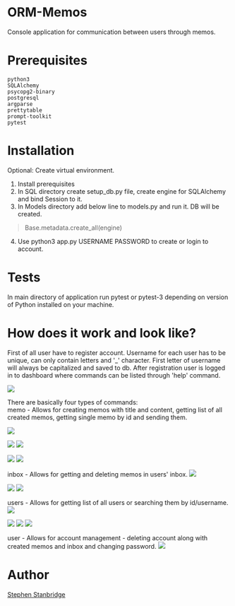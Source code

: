 # ORM-Memos
Console application for communication between users through memos.


# Prerequisites
```
python3
SQLAlchemy
psycopg2-binary
postgresql
argparse
prettytable
prompt-toolkit
pytest
```


# Installation

Optional: Create virtual environment.
1. Install prerequisites
2. In SQL directory create setup_db.py file, create engine for SQLAlchemy and bind Session to it.
3. In Models directory add below line to models.py and run it. DB will be created.
> Base.metadata.create_all(engine)
4. Use python3 app.py USERNAME PASSWORD to create or login to account.


# Tests
In main directory of application run pytest or pytest-3 depending on version of Python installed on your machine.



# How does it work and look like?

First of all user have to register account. Username for each user has to be unique, can only contain 
letters and '_' character.
First letter of username will always be capitalized and saved to db.
After registration user is logged in to dashboard where commands can be listed through 'help' command.

<img src="https://imgur.com/zaNDNiF.png" />

There are basically four types of commands:<br>
memo - Allows for creating memos with title and content, getting list of all created memos, getting single memo by id
and sending them.

<img src="https://imgur.com/JQzkxHz.png" />
<p><img src="https://imgur.com/53IWeQB.png" />  <img src="https://imgur.com/0vTJFDi.png" /></p>
<p><img src="https://imgur.com/DUgMrbf.png" />  <img src="https://imgur.com/pi90zz9.png" /></p>


inbox - Allows for getting and deleting memos in users' inbox.
<img src="https://imgur.com/0P9vQMe.png" />
<p><img src="https://imgur.com/vX8fQCB.png" />  <img src="https://imgur.com/ygU7yHS.png" /></p>


users - Allows for getting list of all users or searching them by id/username.
<img src="https://imgur.com/b4jbEqI.png" />
<p><img src="https://imgur.com/1SOZksX.png" />  <img src="https://imgur.com/AaENVSN.png" />  <img src="https://imgur.com/KKkLuSm.png" /></p>


user - Allows for account management - deleting account along with created memos and inbox and changing password.
<img src="https://imgur.com/yGGVN37.png" />


# Author
<a href="https://www.linkedin.com/in/stephen-stanbridge-26bbb416a/"> Stephen Stanbridge</a>
